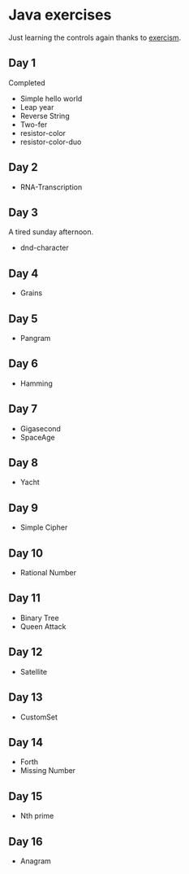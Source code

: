 # Java exercises
Just learning the controls again thanks to [exercism](https://exercism.io).

## Day 1
Completed 
- Simple hello world
- Leap year
- Reverse String
- Two-fer
- resistor-color
- resistor-color-duo

## Day 2
- RNA-Transcription

## Day 3

A tired sunday afternoon.

- dnd-character

## Day 4
- Grains

## Day 5
- Pangram

## Day 6
- Hamming

## Day 7
- Gigasecond
- SpaceAge

## Day 8
- Yacht

## Day 9
- Simple Cipher

## Day 10
- Rational Number

## Day 11
- Binary Tree
- Queen Attack

## Day 12
- Satellite

## Day 13
- CustomSet

## Day 14
- Forth
- Missing Number

## Day 15
- Nth prime

## Day 16
- Anagram